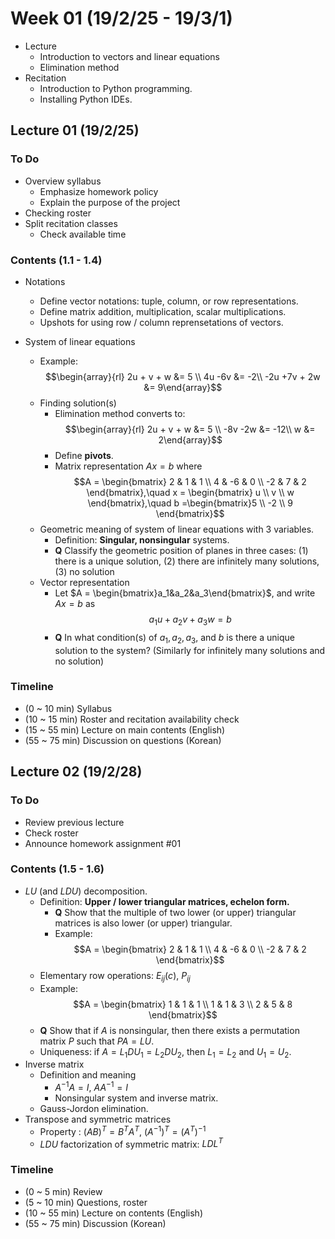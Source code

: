 # Week 01 (19/2/25 - 19/3/1)

* Lecture
  * Introduction to vectors and linear equations
  * Elimination method
* Recitation
  * Introduction to Python programming.
  * Installing Python IDEs.

## Lecture 01 (19/2/25)

### To Do
* Overview syllabus
  * Emphasize homework policy
  * Explain the purpose of the project
* Checking roster
* Split recitation classes
  * Check available time

### Contents (1.1 - 1.4)

* Notations
  * Define vector notations: tuple, column, or row representations.
  * Define matrix addition, multiplication, scalar multiplications. 
  * Upshots for using row / column reprensetations of vectors. 

* System of linear equations
  * Example: 
    $$\begin{array}{rl} 2u + v + w &= 5 \\
    4u -6v &= -2\\
    -2u +7v + 2w &= 9\end{array}$$
  * Finding solution(s)
    * Elimination method converts to:
      $$\begin{array}{rl} 2u + v + w &= 5 \\
      -8v -2w &= -12\\
      w &= 2\end{array}$$
    * Define **pivots**.
    * Matrix representation $Ax = b$ where
      $$A = \begin{bmatrix} 2 & 1 & 1 \\ 4 & -6 & 0 \\ -2 & 7 & 2 \end{bmatrix},\quad x = \begin{bmatrix} u \\ v \\ w \end{bmatrix},\quad b =\begin{bmatrix}5 \\ -2 \\ 9 \end{bmatrix}$$
  * Geometric meaning of system of linear equations with 3 variables.
    * Definition: **Singular, nonsingular** systems.
    * **Q** Classify the geometric position of planes in three cases: (1) there is a unique solution, (2) there are infinitely many solutions, (3) no solution
  * Vector representation
    * Let $A = \begin{bmatrix}a_1&a_2&a_3\end{bmatrix}$, and write $Ax = b$ as
      $$a_1u + a_2v + a_3w = b$$
    * **Q** In what condition(s) of $a_1,a_2,a_3$, and $b$ is there a unique solution to the system? (Similarly for infinitely many solutions and no solution)

### Timeline

* (0 ~ 10 min) Syllabus
* (10 ~ 15 min) Roster and recitation availability check
* (15 ~ 55 min) Lecture on main contents (English)
* (55 ~ 75 min) Discussion on questions (Korean)

## Lecture 02 (19/2/28)

### To Do

* Review previous lecture
* Check roster
* Announce homework assignment #01

### Contents (1.5 - 1.6)

* $LU$ (and $LDU$) decomposition.
  * Definition: **Upper / lower triangular matrices, echelon form.** 
    * **Q** Show that the multiple of two lower (or upper) triangular matrices is also lower (or upper) triangular.
    * Example: 
      $$A = \begin{bmatrix} 2 & 1 & 1 \\ 4 & -6 & 0 \\ -2 & 7 & 2 \end{bmatrix}$$
  * Elementary row operations: $E_{ij}(c)$, $P_{ij}$
   * Example:
      $$A = \begin{bmatrix} 1 & 1 & 1 \\ 1 & 1 & 3 \\ 2 & 5 & 8 \end{bmatrix}$$
    * **Q** Show that if $A$ is nonsingular, then there exists a permutation matrix $P$ such that $PA=LU$.
  * Uniqueness: if $A = L_1DU_1 = L_2DU_2$, then $L_1 = L_2$ and $U_1 = U_2$.
* Inverse matrix
  * Definition and meaning
    * $A^{-1}A = I$, $AA^{-1} = I$
    * Nonsingular system and inverse matrix.
  * Gauss-Jordon elimination.
* Transpose and symmetric matrices
  * Property : $(AB)^T = B^TA^T$, $(A^{-1})^T = (A^T)^{-1}$
  * $LDU$ factorization of symmetric matrix: $LDL^T$

### Timeline

* (0 ~ 5 min) Review
* (5 ~ 10 min) Questions, roster
* (10 ~ 55 min) Lecture on contents (English)
* (55 ~ 75 min) Discussion (Korean)

